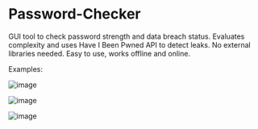 # Password-Checker
GUI tool to check password strength and data breach status. Evaluates complexity and uses Have I Been Pwned API to detect leaks. No external libraries needed. Easy to use, works offline and online.

Examples:

![image](https://github.com/user-attachments/assets/830ad3c2-b205-4c65-b759-63758d16fc2c)

![image](https://github.com/user-attachments/assets/bcce8dfd-aa3a-4a65-b955-eb0dde34ac64)

![image](https://github.com/user-attachments/assets/e6cb9ed8-7429-4a2d-8bca-ff4ea9125b0a)
